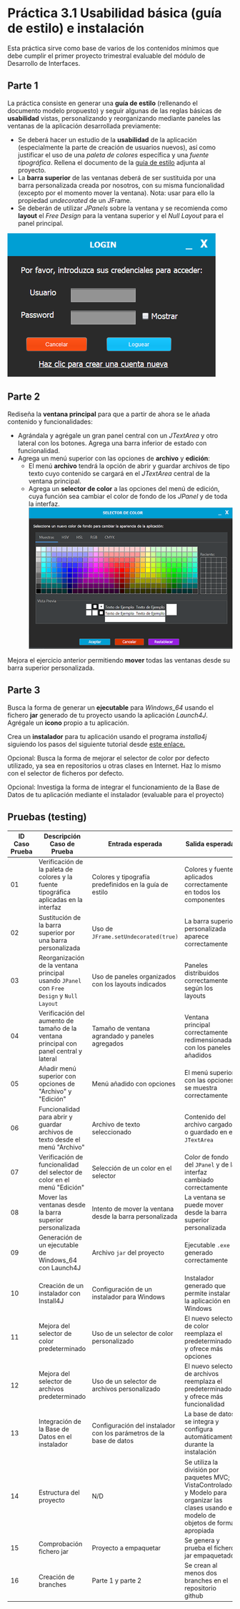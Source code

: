 # Práctica 3.1 Usabilidad básica (guía de estilo) e instalación

Esta práctica sirve como base de varios de los contenidos mínimos que debe cumplir el primer proyecto trimestral evaluable del módulo de Desarrollo de Interfaces.

## Parte 1

La práctica consiste en generar una **guía de estilo** (rellenando el documento modelo propuesto) y seguir algunas de las reglas básicas de **usabilidad** vistas, personalizando y reorganizando mediante paneles las ventanas de la aplicación desarrollada previamente:

-   Se deberá hacer un estudio de la **usabilidad** de la aplicación (especialmente la parte de creación de usuarios nuevos), así como justificar el uso de una *paleta de colores* específica y una *fuente tipográfica*. Rellena el documento de la [guía de estilo](Plantilla_guía_de_estilo.docx) adjunta al proyecto.
-   La **barra superior** de las ventanas deberá de ser sustituida por una barra personalizada creada por nosotros, con su misma funcionalidad (excepto por el momento mover la ventana). Nota: usar para ello la propiedad *undecorated* de un JFrame.
-   Se deberán de utilizar *JPanels* sobre la ventana y se recomienda como **layout** el *Free Design* para la ventana superior y el *Null Layout* para el panel principal.


   ![](media/3605716fc96796a96a8819be129560a7.png)


## Parte 2

Rediseña la **ventana principal** para que a partir de ahora se le añada contenido y funcionalidades:
- Agrándala y agrégale un gran panel central con un *JTextArea* y otro lateral con los botones. Agrega una barra inferior de estado con funcionalidad. 
- Agrega un menú superior con las opciones de **archivo** y **edición**:
	- El menú **archivo** tendrá la opción de abrir y guardar archivos de tipo texto cuyo contenido se cargará en el *JTextArea* central de la ventana principal.
	- Agrega un **selector de color** a las opciones del menú de edición, cuya función sea cambiar el color de fondo de los *JPanel* y de toda la interfaz.
![](media/9cd713b474093125d5571d49cd5b0243.png)

Mejora el ejercicio anterior permitiendo **mover** todas las ventanas desde su barra superior personalizada.

## Parte 3

Busca la forma de generar un **ejecutable** para *Windows_64* usando el fichero **jar** generado de tu proyecto usando la aplicación *Launch4J*. Agrégale un **icono** propio a tu aplicación.

Crea un **instalador** para tu aplicación usando el programa *installa4j* siguiendo los pasos del siguiente tutorial desde [este enlace.](https://www.raulprietofernandez.net/blog/programacion/como-crear-un-instalador-para-aplicaciones-java-con-install4j)

Opcional: Busca la forma de mejorar el selector de color por defecto utilizado, ya sea en repositorios u otras clases en Internet. Haz lo mismo con el selector de ficheros por defecto.

Opcional: Investiga la forma de integrar el funcionamiento de la Base de Datos de tu aplicación mediante el instalador (evaluable para el proyecto)


## Pruebas (testing)

| ID Caso Prueba | Descripción Caso de Prueba                                                                                               | Entrada esperada                                                                          | Salida esperada                                                                                      |
|----------------|--------------------------------------------------------------------------------------------------------------------------|-------------------------------------------------------------------------------------------|-------------------------------------------------------------------------------------------------------|
| 01             | Verificación de la paleta de colores y la fuente tipográfica aplicadas en la interfaz                                     | Colores y tipografía predefinidos en la guía de estilo                                     | Colores y fuente aplicados correctamente en todos los componentes                                      |
| 02             | Sustitución de la barra superior por una barra personalizada                                                             | Uso de `JFrame.setUndecorated(true)`                                                      | La barra superior personalizada aparece correctamente                                                 |
| 03             | Reorganización de la ventana principal usando `JPanel` con `Free Design` y `Null Layout`                                 | Uso de paneles organizados con los layouts indicados                                       | Paneles distribuidos correctamente según los layouts                                                   |
| 04             | Verificación del aumento de tamaño de la ventana principal con panel central y lateral                                   | Tamaño de ventana agrandado y paneles agregados                                            | Ventana principal correctamente redimensionada con los paneles añadidos                                |
| 05             | Añadir menú superior con opciones de "Archivo" y "Edición"                                                               | Menú añadido con opciones                                                                  | El menú superior con las opciones se muestra correctamente                                             |
| 06             | Funcionalidad para abrir y guardar archivos de texto desde el menú "Archivo"                                              | Archivo de texto seleccionado                                                             | Contenido del archivo cargado o guardado en el `JTextArea`                                              |
| 07             | Verificación de funcionalidad del selector de color en el menú "Edición"                                                  | Selección de un color en el selector                                                      | Color de fondo del `JPanel` y de la interfaz cambiado correctamente                                    |
| 08             | Mover las ventanas desde la barra superior personalizada                                                                 | Intento de mover la ventana desde la barra personalizada                                   | La ventana se puede mover desde la barra superior personalizada                                        |
| 09             | Generación de un ejecutable de Windows_64 con Launch4J                                                                   | Archivo `jar` del proyecto                                                                 | Ejecutable `.exe` generado correctamente                                                               |
| 10             | Creación de un instalador con Install4J                                                                                  | Configuración de un instalador para Windows                                                | Instalador generado que permite instalar la aplicación en Windows                                      |
| 11             | Mejora del selector de color predeterminado                                                                              | Uso de un selector de color personalizado                                                  | El nuevo selector de color reemplaza el predeterminado y ofrece más opciones                           |
| 12             | Mejora del selector de archivos predeterminado                                                                           | Uso de un selector de archivos personalizado                                               | El nuevo selector de archivos reemplaza el predeterminado y ofrece más funcionalidad                   |
| 13             | Integración de la Base de Datos en el instalador                                                                         | Configuración del instalador con los parámetros de la base de datos                        | La base de datos se integra y configura automáticamente durante la instalación                         |
| 14             | Estructura del proyecto                        | N/D   | Se utiliza la división por paquetes MVC; VistaControlador y Modelo para organizar las clases usando el modelo de objetos de forma apropiada | OK/No cumple|
| 15             | Comprobación fichero jar                        | Proyecto a empaquetar   | Se genera y prueba el fichero jar empaquetado | OK/No cumple|
| 16             | Creación de branches                        | Parte 1 y parte 2   | Se crean al menos dos branches en el repositorio github | OK/No cumple|
